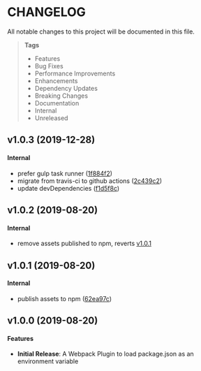 # CHANGELOG

All notable changes to this project will be documented in this file.

> **Tags**
>
> - Features
> - Bug Fixes
> - Performance Improvements
> - Enhancements
> - Dependency Updates
> - Breaking Changes
> - Documentation
> - Internal
> - Unreleased

## v1.0.3 (2019-12-28)

#### Internal

- prefer gulp task runner ([1f884f2](https://github.com/sibiraj-s/pkg.json-webpack-plugin/commit/1f884f2))
- migrate from travis-ci to github actions ([2c439c2](https://github.com/sibiraj-s/pkg.json-webpack-plugin/commit/2c439c2))
- update devDependencies ([f1d5f8c](https://github.com/sibiraj-s/pkg.json-webpack-plugin/commit/f1d5f8c))

## v1.0.2 (2019-08-20)

#### Internal

- remove assets published to npm, reverts [v1.0.1](https://github.com/sibiraj-s/pkg.json-webpack-plugin/blob/master/CHANGELOG.md#v101-2019-08-20)

## v1.0.1 (2019-08-20)

#### Internal

- publish assets to npm ([62ea97c](https://github.com/sibiraj-s/pkg.json-webpack-plugin/commit/62ea97c))

## v1.0.0 (2019-08-20)

#### Features

- **Initial Release**: A Webpack Plugin to load package.json as an environment variable
